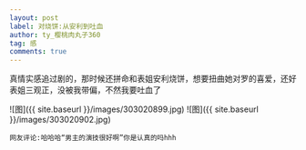 ```yaml
---
layout: post
label: 对烧饼:从安利到吐血
author: ty_樱桃肉丸子360
tag: 感
comments: true
---
```


真情实感追过剧的，那时候还拼命和表姐安利烧饼，想要扭曲她对罗的喜爱，还好表姐三观正，没被我带偏，不然我要吐血了


![图]({{ site.baseurl }}/images/303020899.jpg)
![图]({{ site.baseurl }}/images/303020902.jpg)


    网友评论:哈哈哈“男主的演技很好啊”你是认真的吗hhh